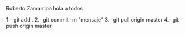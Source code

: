Roberto Zamarripa
hola a todos

1.- git add .
2.- git commit -m "mensaje"
3.- git pull origin master
4.- git push origin master